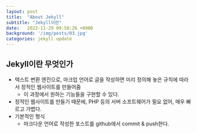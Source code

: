 ```yaml
---
layout: post
title:  "About Jekyll"
subtitle: "Jekyll이란"
date:   2022-11-29 09:58:26 +0900
background: '/img/posts/03.jpg'
categories: jekyll update
---
```


## Jekyll이란 무엇인가

- 텍스트 변환 엔진으로, 마크업 언어로 글을 작성하면 미리 정의해 놓은 규칙에 따라서 정적인 웹사이트를 만들어줌
    - 이 과정에서 원하는 기능들을 구현할 수 있다.
- 정적인 웹사이트를 만들기 때문에, PHP 등의 서버 소프트웨어가 필요 없어, 매우 빠르고 가볍다.
- 기본적인 형식
    - 마크다운 언어로 작성한 포스트를 github에서 commit & push한다.
